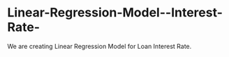 # Linear-Regression-Model--Interest-Rate-

We are creating Linear Regression Model for Loan Interest Rate.
